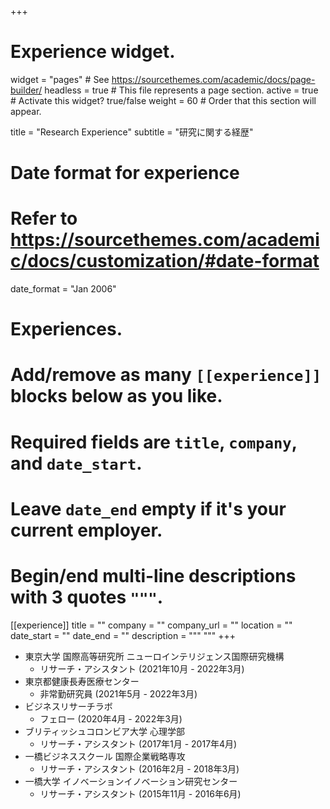 +++
# Experience widget.
widget = "pages"  # See https://sourcethemes.com/academic/docs/page-builder/
headless = true  # This file represents a page section.
active = true  # Activate this widget? true/false
weight = 60  # Order that this section will appear.

title = "Research Experience"
subtitle = "研究に関する経歴"

# Date format for experience
#   Refer to https://sourcethemes.com/academic/docs/customization/#date-format
date_format = "Jan 2006"

# Experiences.
#   Add/remove as many `[[experience]]` blocks below as you like.
#   Required fields are `title`, `company`, and `date_start`.
#   Leave `date_end` empty if it's your current employer.
#   Begin/end multi-line descriptions with 3 quotes `"""`.
[[experience]]
  title = ""
  company = ""
  company_url = ""
  location = ""
  date_start = ""
  date_end = ""
  description = """
  """
+++
- 東京大学 国際高等研究所 ニューロインテリジェンス国際研究機構
  - リサーチ・アシスタント (2021年10月 - 2022年3月)
- 東京都健康長寿医療センター
  - 非常勤研究員 (2021年5月 - 2022年3月)
- ビジネスリサーチラボ
  - フェロー (2020年4月 - 2022年3月)
- ブリティッシュコロンビア大学 心理学部
  - リサーチ・アシスタント (2017年1月 - 2017年4月)
- 一橋ビジネススクール 国際企業戦略専攻
  - リサーチ・アシスタント (2016年2月 - 2018年3月)
- 一橋大学 イノベーションイノベーション研究センター
  - リサーチ・アシスタント (2015年11月 - 2016年6月)
